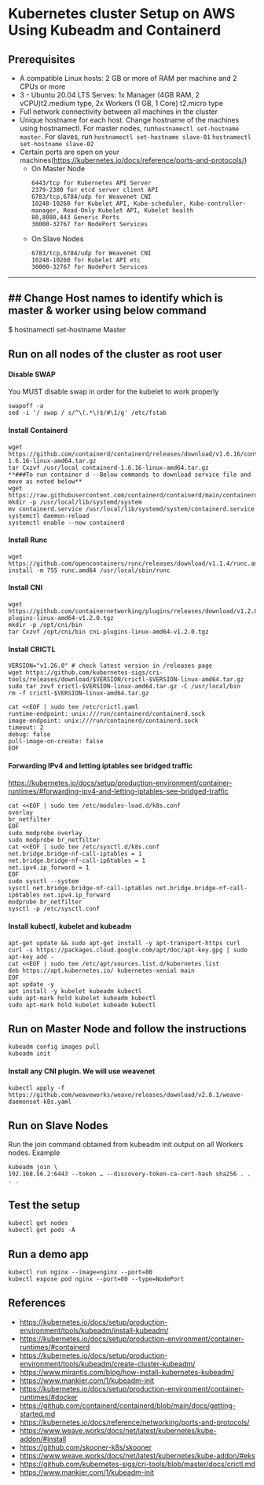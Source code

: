 
# Kubernetes cluster Setup on AWS Using Kubeadm and Containerd

## Prerequisites

- A compatible Linux hosts:  2 GB or more of RAM per machine and 2 CPUs or more 
- 3 - Ubuntu 20.04 LTS Serves:  1x Manager (4GB RAM, 2 vCPU)t2.medium type, 2x Workers (1 GB, 1 Core) t2.micro type 
- Full network connectivity between all machines in the cluster 
- Unique hostname for each host. Change hostname of the machines using hostnamectl. For master nodes, run`hostnamectl set-hostname master`. For slaves, run `hostnamectl set-hostname slave-01`  `hostnamectl set-hostname slave-02` 
- Certain ports are open on your machines(https://kubernetes.io/docs/reference/ports-and-protocols/)
  - On Master Node
	```
	6443/tcp for Kubernetes API Server
	2379-2380 for etcd server client API
	6783/tcp,6784/udp for Weavenet CNI
	10248-10260 for Kubelet API, Kube-scheduler, Kube-controller-manager, Read-Only Kubelet API, Kubelet health
	80,8080,443 Generic Ports
	30000-32767 for NodePort Services
	```
  - On Slave Nodes
	```
	6783/tcp,6784/udp for Weavenet CNI
	10248-10260 for Kubelet API etc
	30000-32767 for NodePort Services
	```
---
**## Change Host names to identify which is master & worker using below command**
---
$ hostnamectl set-hostname Master


## Run on all nodes of the cluster as root user
#### Disable SWAP
You MUST disable swap in order for the kubelet to work properly 
```
swapoff -a
sed -i '/ swap / s/^\(.*\)$/#\1/g' /etc/fstab
```
#### Install Containerd
```
wget https://github.com/containerd/containerd/releases/download/v1.6.16/containerd-1.6.16-linux-amd64.tar.gz
tar Cxzvf /usr/local containerd-1.6.16-linux-amd64.tar.gz
**###To run container d --Below commands to download service file and move as noted below**
wget https://raw.githubusercontent.com/containerd/containerd/main/containerd.service
mkdir -p /usr/local/lib/systemd/system
mv containerd.service /usr/local/lib/systemd/system/containerd.service
systemctl daemon-reload
systemctl enable --now containerd
```

#### Install Runc
```
wget https://github.com/opencontainers/runc/releases/download/v1.1.4/runc.amd64
install -m 755 runc.amd64 /usr/local/sbin/runc
```

#### Install CNI
```
wget https://github.com/containernetworking/plugins/releases/download/v1.2.0/cni-plugins-linux-amd64-v1.2.0.tgz
mkdir -p /opt/cni/bin
tar Cxzvf /opt/cni/bin cni-plugins-linux-amd64-v1.2.0.tgz
```

#### Install CRICTL
```
VERSION="v1.26.0" # check latest version in /releases page
wget https://github.com/kubernetes-sigs/cri-tools/releases/download/$VERSION/crictl-$VERSION-linux-amd64.tar.gz
sudo tar zxvf crictl-$VERSION-linux-amd64.tar.gz -C /usr/local/bin
rm -f crictl-$VERSION-linux-amd64.tar.gz

cat <<EOF | sudo tee /etc/crictl.yaml
runtime-endpoint: unix:///run/containerd/containerd.sock
image-endpoint: unix:///run/containerd/containerd.sock
timeout: 2
debug: false
pull-image-on-create: false
EOF
```
#### Forwarding IPv4 and letting iptables see bridged traffic
https://kubernetes.io/docs/setup/production-environment/container-runtimes/#forwarding-ipv4-and-letting-iptables-see-bridged-traffic
```
cat <<EOF | sudo tee /etc/modules-load.d/k8s.conf
overlay
br_netfilter
EOF
sudo modprobe overlay
sudo modprobe br_netfilter
cat <<EOF | sudo tee /etc/sysctl.d/k8s.conf
net.bridge.bridge-nf-call-iptables = 1
net.bridge.bridge-nf-call-ip6tables = 1
net.ipv4.ip_forward = 1
EOF
sudo sysctl --system
sysctl net.bridge.bridge-nf-call-iptables net.bridge.bridge-nf-call-ip6tables net.ipv4.ip_forward
modprobe br_netfilter
sysctl -p /etc/sysctl.conf
```

#### Install kubectl, kubelet and kubeadm
```
apt-get update && sudo apt-get install -y apt-transport-https curl
curl -s https://packages.cloud.google.com/apt/doc/apt-key.gpg | sudo apt-key add -
cat <<EOF | sudo tee /etc/apt/sources.list.d/kubernetes.list
deb https://apt.kubernetes.io/ kubernetes-xenial main
EOF
apt update -y
apt install -y kubelet kubeadm kubectl
sudo apt-mark hold kubelet kubeadm kubectl
sudo apt-mark hold kubelet kubeadm kubectl
```

## Run on Master Node and follow the instructions

```
kubeadm config images pull
kubeadm init
```
#### Install any CNI plugin. We will use weavenet
```
kubectl apply -f https://github.com/weaveworks/weave/releases/download/v2.8.1/weave-daemonset-k8s.yaml
```

## Run on Slave Nodes 
Run the join command obtained from kubeadm init output on all Workers nodes. Example
```
kubeadm join \
192.168.56.2:6443 --token … --discovery-token-ca-cert-hash sha256 . . . .
```

## Test the setup
```
kubectl get nodes
kubectl get pods -A
```

## Run a demo app
```
kubectl run nginx --image=nginx --port=80 
kubectl expose pod nginx --port=80 --type=NodePort
```

## References
- https://kubernetes.io/docs/setup/production-environment/tools/kubeadm/install-kubeadm/
- https://kubernetes.io/docs/setup/production-environment/container-runtimes/#containerd
- https://kubernetes.io/docs/setup/production-environment/tools/kubeadm/create-cluster-kubeadm/
- https://www.mirantis.com/blog/how-install-kubernetes-kubeadm/
- https://www.mankier.com/1/kubeadm-init
- https://kubernetes.io/docs/setup/production-environment/container-runtimes/#docker
- https://github.com/containerd/containerd/blob/main/docs/getting-started.md
- https://kubernetes.io/docs/reference/networking/ports-and-protocols/
- https://www.weave.works/docs/net/latest/kubernetes/kube-addon/#install
- https://github.com/skooner-k8s/skooner
- https://www.weave.works/docs/net/latest/kubernetes/kube-addon/#eks
- https://github.com/kubernetes-sigs/cri-tools/blob/master/docs/crictl.md
- https://www.mankier.com/1/kubeadm-init

